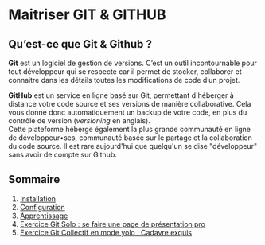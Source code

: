 # Maitriser GIT & GITHUB

## Qu’est-ce que Git & Github ?
**Git** est un logiciel de gestion de versions. C’est un outil incontournable pour tout développeur qui se respecte car il permet de stocker, collaborer et connaitre dans les détails toutes les modifications de code d’un projet.

**GitHub** est un service en ligne basé sur Git, permettant d'héberger à distance votre code source et ses versions de manière collaborative. Cela vous donne donc automatiquement un backup de votre code, en plus du contrôle de version (*versioning* en anglais).  
Cette plateforme héberge également la plus grande communauté en ligne de développeur•ses, communauté basée sur le partage et la collaboration du code source.  Il est rare aujourd'hui que quelqu'un se dise "développeur" sans avoir de compte sur Github.

## Sommaire

1. [Installation](git-installation.md)
2. [Configuration](git-configuration.md)
3. [Apprentissage](git-training.md)
4. [Exercice Git Solo : se faire une page de présentation pro](exercice-markdown-individuel.md)
5. [Exercice Git Collectif en mode yolo : Cadavre exquis](exercice-git-cadavre-exquis.md)
